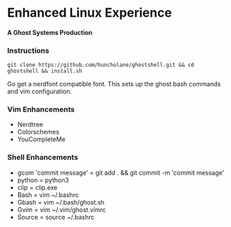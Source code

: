 # Enhanced Linux Experience
#### A Ghost Systems Production

### Instructions
```
git clone https://github.com/huncholane/ghostshell.git && cd ghostshell && install.sh
```
Go get a nerdfont compatible font.
This sets up the ghost bash commands and vim configuration.

### Vim Enhancements
- Nerdtree
- Colorschemes
- YouCompleteMe

### Shell Enhancements
- gcom 'commit message' = git add . && git commit -m 'commit message'
- python = python3
- clip = clip.exe
- Bash = vim ~/.bashrc
- Gbash = vim ~/.bash/ghost.sh
- Gvim = vim ~/.vim/ghost.vimrc
- Source = source ~/.bashrc
